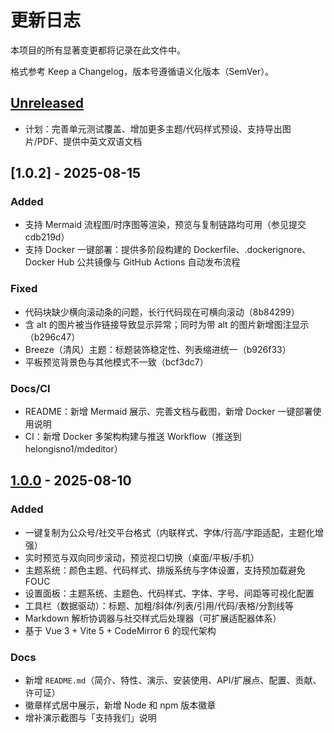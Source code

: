 # 更新日志

本项目的所有显著变更都将记录在此文件中。

格式参考 Keep a Changelog，版本号遵循语义化版本（SemVer）。

## [Unreleased]
- 计划：完善单元测试覆盖、增加更多主题/代码样式预设、支持导出图片/PDF、提供中英文双语文档


## [1.0.2] - 2025-08-15

### Added
- 支持 Mermaid 流程图/时序图等渲染，预览与复制链路均可用（参见提交 cdb219d）
- 支持 Docker 一键部署：提供多阶段构建的 Dockerfile、.dockerignore、Docker Hub 公共镜像与 GitHub Actions 自动发布流程

### Fixed
- 代码块缺少横向滚动条的问题，长行代码现在可横向滚动（8b84299）
- 含 alt 的图片被当作链接导致显示异常；同时为带 alt 的图片新增图注显示（b296c47）
- Breeze（清风）主题：标题装饰稳定性、列表缩进统一（b926f33）
- 平板预览背景色与其他模式不一致（bcf3dc7）

### Docs/CI
- README：新增 Mermaid 展示、完善文档与截图，新增 Docker 一键部署使用说明
- CI：新增 Docker 多架构构建与推送 Workflow（推送到 helongisno1/mdeditor）

## [1.0.0] - 2025-08-10

### Added
- 一键复制为公众号/社交平台格式（内联样式、字体/行高/字距适配，主题化增强）
- 实时预览与双向同步滚动，预览视口切换（桌面/平板/手机）
- 主题系统：颜色主题、代码样式、排版系统与字体设置，支持预加载避免 FOUC
- 设置面板：主题系统、主题色、代码样式、字体、字号、间距等可视化配置
- 工具栏（数据驱动）：标题、加粗/斜体/列表/引用/代码/表格/分割线等
- Markdown 解析协调器与社交样式后处理器（可扩展适配器体系）
- 基于 Vue 3 + Vite 5 + CodeMirror 6 的现代架构

### Docs
- 新增 `README.md`（简介、特性、演示、安装使用、API/扩展点、配置、贡献、许可证）
- 徽章样式居中展示，新增 Node 和 npm 版本徽章
- 增补演示截图与「支持我们」说明

[Unreleased]: https://github.com/xiaobox/mdeditor/compare/main...HEAD
[1.0.0]: https://github.com/xiaobox/mdeditor/releases/tag/v1.0.0
